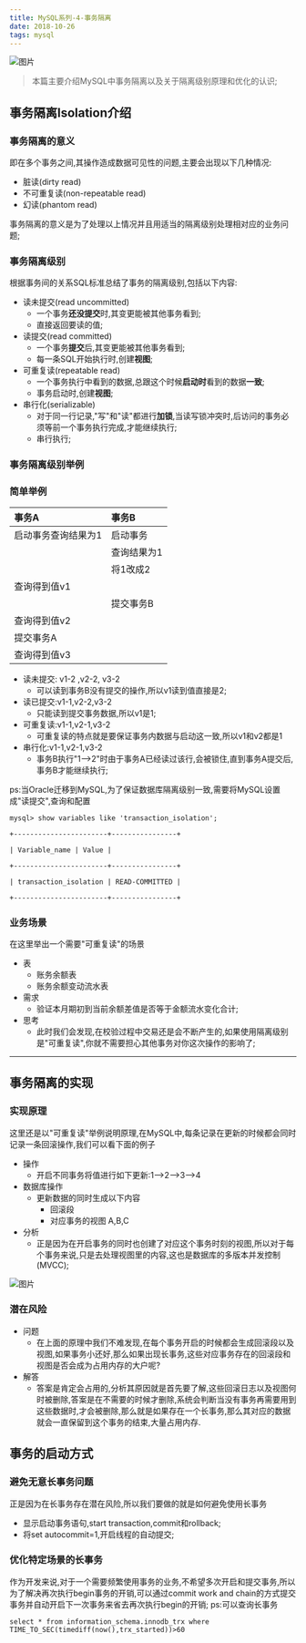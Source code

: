 ```yaml
---
title: MySQL系列-4-事务隔离
date: 2018-10-26
tags: mysql
---
```

![图片](http://pl5cg4rhb.bkt.clouddn.com/dubbo7page.png)
>本篇主要介绍MySQL中事务隔离以及关于隔离级别原理和优化的认识;

<!-- more -->

## 事务隔离Isolation介绍
### 事务隔离的意义
即在多个事务之间,其操作造成数据可见性的问题,主要会出现以下几种情况:
* 脏读(dirty read)
* 不可重复读(non-repeatable read)
* 幻读(phantom read)

事务隔离的意义是为了处理以上情况并且用适当的隔离级别处理相对应的业务问题;

### 事务隔离级别
根据事务间的关系SQL标准总结了事务的隔离级别,包括以下内容:
* 读未提交(read uncommitted)
  * 一个事务**还没提交**时,其变更能被其他事务看到;
  * 直接返回要读的值;
* 读提交(read committed)
  * 一个事务**提交**后,其变更能被其他事务看到;
  * 每一条SQL开始执行时,创建**视图**;
* 可重复读(repeatable read)
  * 一个事务执行中看到的数据,总跟这个时候**启动时**看到的数据**一致**;
  * 事务启动时,创建**视图**;
* 串行化(serializable)
  * 对于同一行记录,"写"和"读"都进行**加锁**,当读写锁冲突时,后访问的事务必须等前一个事务执行完成,才能继续执行;
  * 串行执行;

### 事务隔离级别举例
### 简单举例
| 事务A   | 事务B   | 
|:----|:----|
| 启动事务查询结果为1   | 启动事务   | 
|    | 查询结果为1   | 
|    | 将1改成2   | 
| 查询得到值v1   |    | 
|    | 提交事务B   | 
| 查询得到值v2   |    | 
| 提交事务A   |    | 
| 查询得到值v3   |    | 

* 读未提交: v1-2 ,v2-2, v3-2
  * 可以读到事务B没有提交的操作,所以v1读到值直接是2;
* 读已提交:v1-1,v2-2,v3-2
  * 只能读到提交事务数据,所以v1是1;
* 可重复读:v1-1,v2-1,v3-2
  * 可重复读的特点就是要保证事务内数据与启动这一致,所以v1和v2都是1
* 串行化:v1-1,v2-1,v3-2
  * 事务B执行"1-->2"时由于事务A已经读过该行,会被锁住,直到事务A提交后,事务B才能继续执行;

ps:当Oracle迁移到MySQL,为了保证数据库隔离级别一致,需要将MySQL设置成"读提交",查询和配置
```
mysql> show variables like 'transaction_isolation';

+-----------------------+----------------+

| Variable_name | Value |

+-----------------------+----------------+

| transaction_isolation | READ-COMMITTED |

+-----------------------+----------------+
```

### 业务场景
在这里举出一个需要"可重复读"的场景
* 表
  * 账务余额表
  * 账务余额变动流水表
* 需求
  * 验证本月期初到当前余额差值是否等于金额流水变化合计;
* 思考
  * 此时我们会发现,在校验过程中交易还是会不断产生的,如果使用隔离级别是"可重复读",你就不需要担心其他事务对你这次操作的影响了;

---
## 事务隔离的实现
### 实现原理
这里还是以"可重复读"举例说明原理,在MySQL中,每条记录在更新的时候都会同时记录一条回滚操作,我们可以看下面的例子
* 操作
  * 开启不同事务将值进行如下更新:1-->2-->3-->4
* 数据库操作
  * 更新数据的同时生成以下内容
    * 回滚段
    * 对应事务的视图 A,B,C
* 分析
  * 正是因为在开启事务的同时也创建了对应这个事务时刻的视图,所以对于每个事务来说,只是去处理视图里的内容,这也是数据库的多版本并发控制(MVCC);

![图片](http://pl5cg4rhb.bkt.clouddn.com/mysql-4-2.png)

### 潜在风险
* 问题
  * 在上面的原理中我们不难发现,在每个事务开启的时候都会生成回滚段以及视图,如果事务小还好,那么如果出现长事务,这些对应事务存在的回滚段和视图是否会成为占用内存的大户呢?
* 解答
  * 答案是肯定会占用的,分析其原因就是首先要了解,这些回滚日志以及视图何时被删除,答案是在不需要的时候才删除,系统会判断当没有事务再需要用到这些数据时,才会被删除,那么就是如果存在一个长事务,那么其对应的数据就会一直保留到这个事务的结束,大量占用内存.

## 事务的启动方式
### 避免无意长事务问题
正是因为在长事务存在潜在风险,所以我们要做的就是如何避免使用长事务
* 显示启动事务语句,start transaction,commit和rollback;
* 将set autocommit=1,开启线程的自动提交;

### 优化特定场景的长事务
作为开发来说,对于一个需要频繁使用事务的业务,不希望多次开启和提交事务,所以为了解决再次执行begin事务的开销,可以通过commit work and chain的方式提交事务并自动开启下一次事务来省去再次执行begin的开销;
ps:可以查询长事务
```
select * from information_schema.innodb_trx where TIME_TO_SEC(timediff(now(),trx_started))>60
```

